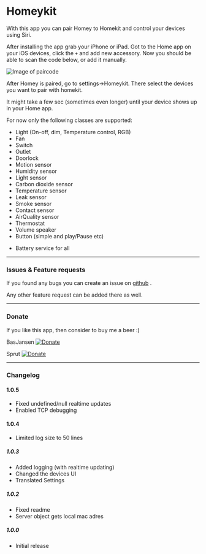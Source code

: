 # Homeykit

With this app you can pair Homey to Homekit and control your devices using Siri.

After installing the app grab your iPhone or iPad.
Got to the Home app on your iOS devices, click the `+` and add new accessory.
Now you should be able to scan the code below, or add it manually.

![Image of paircode](https://github.com/swttt/com.swttt.homekit/raw/master/settings/code.png)

After Homey is paired, go to settings->Homeykit. There select the devices you want to pair with homekit.

It might take a few sec (sometimes even longer) until your device shows up in your Home app.

For now only the following classes are supported:
- Light (On-off, dim, Temperature control, RGB)
- Fan
- Switch
- Outlet
- Doorlock
- Motion sensor
- Humidity sensor
- Light sensor
- Carbon dioxide sensor
- Temperature sensor
- Leak sensor
- Smoke sensor
- Contact sensor
- AirQuality sensor
- Thermostat
- Volume speaker
- Button (simple and play/Pause etc)

+ Battery service for all



---

### Issues & Feature requests

If you found any bugs you can create an issue on [github](https://github.com/swttt/com.swttt.homekit) .

Any other feature request can be added there as well.

---

### Donate

If you like this app, then consider to buy me a beer :)

BasJansen
[![Donate](https://www.paypalobjects.com/webstatic/en_US/i/btn/png/btn_donate_92x26.png)](https://paypal.me/BasJansen)

Sprut
[![Donate](https://www.paypalobjects.com/webstatic/en_US/i/btn/png/btn_donate_92x26.png)](https://paypal.me/sprut666666)

---

### Changelog

#### 1.0.5
- Fixed undefined/null realtime updates
- Enabled TCP debugging

#### 1.0.4
- Limited log size to 50 lines

##### 1.0.3
- Added logging (with realtime updating)
- Changed the devices UI
- Translated Settings

##### 1.0.2
- Fixed readme
- Server object gets local mac adres

##### 1.0.0
- Initial release
